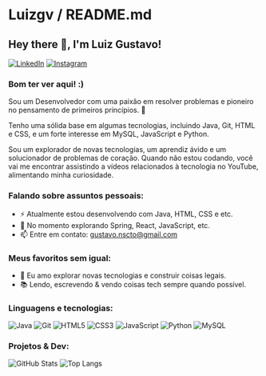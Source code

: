 

# Luizgv / README.md

## Hey there 👋, I'm Luiz Gustavo!

[![LinkedIn](https://img.shields.io/badge/LinkedIn-0077B5?style=for-the-badge&logo=linkedin&logoColor=white)](https://www.linkedin.com/in/luiz-gustavoo)
[![Instagram](https://img.shields.io/badge/Instagram-E4405F?style=for-the-badge&logo=instagram&logoColor=white)](https://www.instagram.com/luiz__g17?igsh=ZTZ6cTBrN2plNW9x&utm_source=qr)

### Bom ter ver aqui! :)

Sou um Desenvolvedor com uma paixão em resolver problemas e pioneiro no pensamento de primeiros princípios. 🚀

Tenho uma sólida base em algumas tecnologias, incluindo Java, Git, HTML e CSS, e um forte interesse em MySQL, JavaScript e Python.

Sou um explorador de novas tecnologias, um aprendiz ávido e um solucionador de problemas de coração. Quando não estou codando, você vai me encontrar assistindo a vídeos relacionados à tecnologia no YouTube, alimentando minha curiosidade.

### Falando sobre assuntos pessoais:
- ⚡ Atualmente estou desenvolvendo com Java, HTML, CSS e etc.
- 🚀 No momento explorando Spring, React, JavaScript, etc.
- 📫 Entre em contato: gustavo.nscto@gmail.com

### Meus favoritos sem igual:
- 🔭 Eu amo explorar novas tecnologias e construir coisas legais.
- 📚 Lendo, escrevendo & vendo coisas tech sempre quando possível.

### Linguagens e tecnologias:
![Java](https://img.shields.io/badge/Java-%23ED8B00.svg?style=for-the-badge&logo=java&logoColor=white)
![Git](https://img.shields.io/badge/Git-%23F05033.svg?style=for-the-badge&logo=git&logoColor=white)
![HTML5](https://img.shields.io/badge/HTML5-%23E34F26.svg?style=for-the-badge&logo=html5&logoColor=white)
![CSS3](https://img.shields.io/badge/CSS3-%231572B6.svg?style=for-the-badge&logo=css3&logoColor=white)
![JavaScript](https://img.shields.io/badge/JavaScript-%23F7DF1E.svg?style=for-the-badge&logo=javascript&logoColor=black)
![Python](https://img.shields.io/badge/Python-%233776AB.svg?style=for-the-badge&logo=python&logoColor=white)
![MySQL](https://img.shields.io/badge/MySQL-%2300f.svg?style=for-the-badge&logo=mysql&logoColor=white)

### Projetos & Dev:
![GitHub Stats](https://github-readme-stats.vercel.app/api?username=Luizgv&show_icons=true&theme=dark)
![Top Langs](https://github-readme-stats.vercel.app/api/top-langs/?username=Luizgv&layout=compact&theme=dark)

